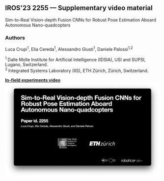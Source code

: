 ## IROS'23 2255 — Supplementary video material

Sim-to-Real Vision-depth Fusion CNNs for Robust Pose Estimation Aboard Autonomous Nano-quadcopters

### Authors
Luca Crupi<sup>1</sup>,
Elia Cereda<sup>1</sup>,
Alessandro Giusti<sup>1</sup>,
Daniele Palossi<sup>1,2</sup>

<sup>1 </sup>Dalle Molle Institute for Artificial Intelligence (IDSIA), USI and SUPSI, Lugano, Switzerland.<br>
<sup>2 </sup>Integrated Systems Laboratory (IIS), ETH Zürich, Zürich, Switzerland.<br>

<a href="https://youtu.be/cxgk2rugLWA">
  <b>In-field experiments video</b>
  <br>
  <img src="images/video_cover.png" alt="In-field experiments video" width="800">  
</a>
